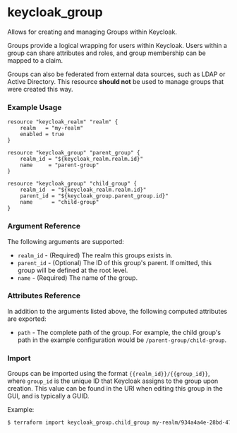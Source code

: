 # keycloak_group

Allows for creating and managing Groups within Keycloak.

Groups provide a logical wrapping for users within Keycloak. Users within a
group can share attributes and roles, and group membership can be mapped
to a claim.

Groups can also be federated from external data sources, such as LDAP or Active Directory.
This resource **should not** be used to manage groups that were created this way.

### Example Usage

```hcl
resource "keycloak_realm" "realm" {
    realm   = "my-realm"
    enabled = true
}

resource "keycloak_group" "parent_group" {
    realm_id = "${keycloak_realm.realm.id}"
    name     = "parent-group"
}

resource "keycloak_group" "child_group" {
    realm_id  = "${keycloak_realm.realm.id}"
    parent_id = "${keycloak_group.parent_group.id}"
    name      = "child-group"
}
```

### Argument Reference

The following arguments are supported:

- `realm_id` - (Required) The realm this groups exists in.
- `parent_id` - (Optional) The ID of this group's parent. If omitted, this group will be defined at the root level.
- `name` - (Required) The name of the group.

### Attributes Reference

In addition to the arguments listed above, the following computed attributes are exported:

- `path` - The complete path of the group. For example, the child group's path in the example configuration would be `/parent-group/child-group`.

### Import

Groups can be imported using the format `{{realm_id}}/{{group_id}}`, where `group_id` is the unique ID that Keycloak
assigns to the group upon creation. This value can be found in the URI when editing this group in the GUI, and is typically a GUID.

Example:

```bash
$ terraform import keycloak_group.child_group my-realm/934a4a4e-28bd-4703-a0fa-332df153aabd
```
